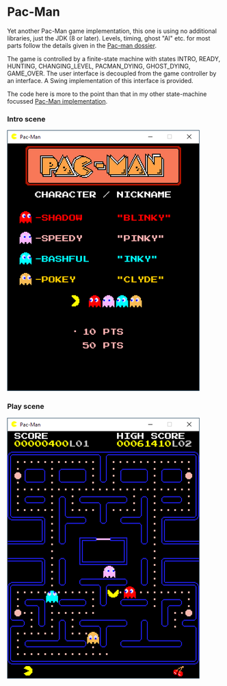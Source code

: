 # Pac-Man
Yet another Pac-Man game implementation, this one is using no additional libraries, just the JDK (8 or later). Levels, timing, ghost "AI" etc. for most parts follow the details given in the [Pac-man dossier](https://pacman.holenet.info).

The game is controlled by a finite-state machine with states INTRO, READY, HUNTING, CHANGING_LEVEL, PACMAN_DYING, GHOST_DYING, GAME_OVER. The user interface is decoupled from the game controller by an interface. A Swing implementation of this interface is provided.

The code here is more to the point than that in my other state-machine focussed [Pac-Man implementation](https://github.com/armin-reichert/pacman).

### Intro scene
<img src="PacManDataOriented/doc/intro.png">

### Play scene
<img src="PacManDataOriented/doc/playing.png">
